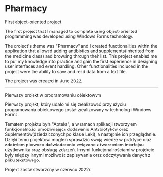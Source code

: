 # Pharmacy
First object-oriented project

The first project that I managed to complete using object-oriented programming was developed using Windows Forms technology.

The project's theme was "Pharmacy" and I created functionalities within the application that allowed adding antibiotics and supplements(inherited from the medicine class) and browsing through their list.
This project enabled me to put my knowledge into practice and gain the first experience in designing user interfaces and event handling. 
Other functionalities included in the project were the ability to save and read data from a text file.

The project was created in June 2022.

-------------------------------------------------------------------------------

Pierwszy projekt w programowaniu obiektowym

Pierwszy projekt, który udało mi się zrealizować przy użyciu programowania obiektowego został zrealizowany w technologii Windows Forms.

Tematem projektu była "Apteka", a w ramach aplikacji stworzyłem funkcjonalności umożliwiające dodawanie Antybiotyków oraz Suplementów(dziedziczonych po klasie Leki), a następnie ich przeglądanie.
Dzięki temu projektowi mogłem sprawdzic swoją wiedzę w praktyce oraz zdobyłem pierwsze doświadczenie związane z tworzeniem interfejsu użytkownika oraz obsługą zdarzeń.
Innymi funkcjonalnościami w projekcie były między innymi możliwość zapisywania oraz odczytywania danych z pliku tekstowego.

Projekt został stworzony w czerwcu 2022r.
